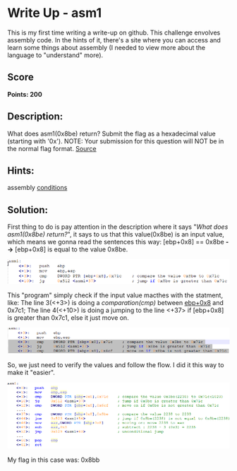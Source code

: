 # Write Up - asm1

This is my first time writing a write-up on github. This challenge envolves assembly code. In the hints of it, there's a site where you can access and learn some things about assembly (I needed to view more about the language to "understand" more).

## Score
**Points: 200**

## Description:
What does asm1(0x8be) return? Submit the flag as a hexadecimal value (starting with '0x'). NOTE: Your submission for this question will NOT be in the normal flag format. [Source](asm1.S)

## Hints:
assembly [conditions](https://www.tutorialspoint.com/assembly_programming/assembly_conditions.htm)

## Solution:
First thing to do is pay attention in the description where it says "*What does asm1(0x8be) return?*", it says to us that this value(0x8be) is an input value, which means we gonna read the sentences this way: [ebp+0x8] == 0x8be **-->** [ebp+0x8] is equal to the value 0x8be. 

![Imagem](compare.png)

This "program" simply check if the input value macthes with the statment, like: The line 3(<+3>) is doing a *comparation(cmp)* between [ebp+0x8](0x8be) and 0x7c1; The line 4(<+10>) is doing a jumping to the line <+37> if [ebp+0x8] is greater than 0x7c1, else it just move on.

![Imagem](moving_on.png)

So, we just need to verify the values and follow the flow. I did it this way to make it "easier". 

![Imagem](res.png)

My flag in this case was: 0x8bb
